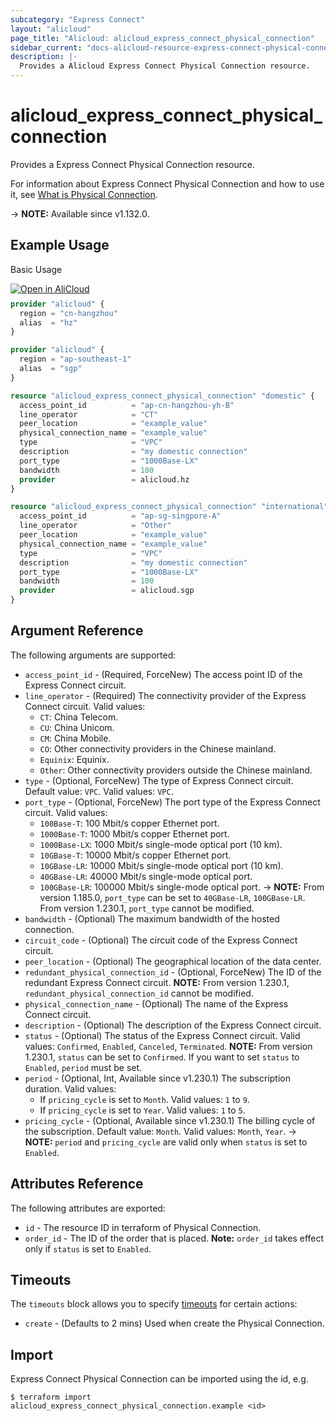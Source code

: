 ```yaml
---
subcategory: "Express Connect"
layout: "alicloud"
page_title: "Alicloud: alicloud_express_connect_physical_connection"
sidebar_current: "docs-alicloud-resource-express-connect-physical-connection"
description: |-
  Provides a Alicloud Express Connect Physical Connection resource.
---
```


# alicloud_express_connect_physical_connection

Provides a Express Connect Physical Connection resource.

For information about Express Connect Physical Connection and how to use it, see [What is Physical Connection](https://www.alibabacloud.com/help/en/express-connect/developer-reference/api-vpc-2016-04-28-createphysicalconnection-efficiency-channels).

-> **NOTE:** Available since v1.132.0.

## Example Usage

Basic Usage

<div style="display: block;margin-bottom: 40px;"><div class="oics-button" style="float: right;position: absolute;margin-bottom: 10px;">
  <a href="https://api.aliyun.com/api-tools/terraform?resource=alicloud_express_connect_physical_connection&exampleId=14b33bb7-2a9a-34e6-d4ce-3c91fc5111636f98acb5&activeTab=example&spm=docs.r.express_connect_physical_connection.0.14b33bb72a&intl_lang=EN_US" target="_blank">
    <img alt="Open in AliCloud" src="https://img.alicdn.com/imgextra/i1/O1CN01hjjqXv1uYUlY56FyX_!!6000000006049-55-tps-254-36.svg" style="max-height: 44px; max-width: 100%;">
  </a>
</div></div>

```terraform
provider "alicloud" {
  region = "cn-hangzhou"
  alias  = "hz"
}

provider "alicloud" {
  region = "ap-southeast-1"
  alias  = "sgp"
}

resource "alicloud_express_connect_physical_connection" "domestic" {
  access_point_id          = "ap-cn-hangzhou-yh-B"
  line_operator            = "CT"
  peer_location            = "example_value"
  physical_connection_name = "example_value"
  type                     = "VPC"
  description              = "my domestic connection"
  port_type                = "1000Base-LX"
  bandwidth                = 100
  provider                 = alicloud.hz
}

resource "alicloud_express_connect_physical_connection" "international" {
  access_point_id          = "ap-sg-singpore-A"
  line_operator            = "Other"
  peer_location            = "example_value"
  physical_connection_name = "example_value"
  type                     = "VPC"
  description              = "my domestic connection"
  port_type                = "1000Base-LX"
  bandwidth                = 100
  provider                 = alicloud.sgp
}
```

## Argument Reference

The following arguments are supported:

* `access_point_id` - (Required, ForceNew) The access point ID of the Express Connect circuit.
* `line_operator` - (Required) The connectivity provider of the Express Connect circuit. Valid values:
  - `CT`: China Telecom.
  - `CU`: China Unicom.
  - `CM`: China Mobile.
  - `CO`: Other connectivity providers in the Chinese mainland.
  - `Equinix`: Equinix.
  - `Other`: Other connectivity providers outside the Chinese mainland.
* `type` - (Optional, ForceNew) The type of Express Connect circuit. Default value: `VPC`. Valid values: `VPC`.
* `port_type` - (Optional, ForceNew) The port type of the Express Connect circuit. Valid values:
  - `100Base-T`: 100 Mbit/s copper Ethernet port.
  - `1000Base-T`: 1000 Mbit/s copper Ethernet port.
  - `1000Base-LX`: 1000 Mbit/s single-mode optical port (10 km).
  - `10GBase-T`: 10000 Mbit/s copper Ethernet port.
  - `10GBase-LR`: 10000 Mbit/s single-mode optical port (10 km).
  - `40GBase-LR`: 40000 Mbit/s single-mode optical port.
  - `100GBase-LR`: 100000 Mbit/s single-mode optical port.
-> **NOTE:** From version 1.185.0, `port_type` can be set to `40GBase-LR`, `100GBase-LR`. From version 1.230.1, `port_type` cannot be modified.
* `bandwidth` - (Optional) The maximum bandwidth of the hosted connection.
* `circuit_code` - (Optional) The circuit code of the Express Connect circuit.
* `peer_location` - (Optional) The geographical location of the data center.
* `redundant_physical_connection_id` - (Optional, ForceNew) The ID of the redundant Express Connect circuit. **NOTE:** From version 1.230.1, `redundant_physical_connection_id` cannot be modified.
* `physical_connection_name` - (Optional) The name of the Express Connect circuit.
* `description` - (Optional) The description of the Express Connect circuit.
* `status` - (Optional) The status of the Express Connect circuit. Valid values: `Confirmed`, `Enabled`, `Canceled`, `Terminated`. **NOTE:** From version 1.230.1, `status` can be set to `Confirmed`. If you want to set `status` to `Enabled`, `period` must be set.
* `period` - (Optional, Int, Available since v1.230.1) The subscription duration. Valid values:
  - If `pricing_cycle` is set to `Month`. Valid values: `1` to `9`.
  - If `pricing_cycle` is set to `Year`. Valid values: `1` to `5`.
* `pricing_cycle` - (Optional, Available since v1.230.1) The billing cycle of the subscription. Default value: `Month`. Valid values: `Month`, `Year`.
-> **NOTE:** `period` and `pricing_cycle` are valid only when `status` is set to `Enabled`.

## Attributes Reference

The following attributes are exported:

* `id` - The resource ID in terraform of Physical Connection.
* `order_id` - The ID of the order that is placed. **Note:** `order_id` takes effect only if `status` is set to `Enabled`.

## Timeouts

The `timeouts` block allows you to specify [timeouts](https://www.terraform.io/docs/configuration-0-11/resources.html#timeouts) for certain actions:

* `create` - (Defaults to 2 mins) Used when create the Physical Connection.

## Import

Express Connect Physical Connection can be imported using the id, e.g.

```shell
$ terraform import alicloud_express_connect_physical_connection.example <id>
```
